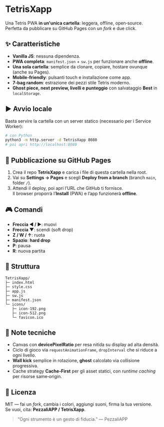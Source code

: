 # TetrisXapp

Una Tetris PWA **in un'unica cartella**: leggera, offline, open‑source.  
Perfetta da pubblicare su GitHub Pages con un *fork* e due click.

## ✨ Caratteristiche
- **Vanilla JS**: nessuna dipendenza.
- **PWA completa**: `manifest.json` + `sw.js` per funzionare anche **offline**.
- **Una sola cartella**: semplice da clonare, copiare, hostare ovunque (anche su Pages).
- **Mobile‑friendly**: pulsanti touch e installazione come app.
- **7‑bag random**: estrazione dei pezzi stile Tetris moderno.
- **Ghost piece, next preview, livelli e punteggio** con salvataggio **Best** in `localStorage`.

## ▶️ Avvio locale
Basta servire la cartella con un server statico (necessario per i Service Worker):
```bash
# con Python
python3 -m http.server -d TetrisXapp 8080
# poi apri http://localhost:8080
```

## 🚀 Pubblicazione su GitHub Pages
1. Crea il repo **TetrisXapp** e carica i file di questa cartella nella root.
2. Vai su **Settings → Pages** e scegli **Deploy from a branch** (branch `main`, folder `/`).
3. Attendi il deploy, poi apri l’URL che GitHub ti fornisce.  
   Il browser proporrà l’**Install** (PWA) e l’app funzionerà **offline**.

## 🎮 Comandi
- **Freccia ◀︎ / ▶︎**: muovi
- **Freccia ▼**: scendi (soft drop)
- **Z / W / ↑**: ruota
- **Spazio**: **hard drop**
- **P**: pausa
- **R**: nuova partita

## 🧱 Struttura
```
TetrisXapp/
├─ index.html
├─ style.css
├─ app.js
├─ sw.js
├─ manifest.json
└─ icons/
   ├─ icon-192.png
   ├─ icon-512.png
   └─ favicon.ico
```

## 🧪 Note tecniche
- Canvas con **devicePixelRatio** per resa nitida su display ad alta densità.
- Ciclo di gioco via `requestAnimationFrame`, `dropInterval` che si riduce a ogni livello.
- **Wall kick** semplice in rotazione, **ghost** calcolato via collisione progressiva.
- Cache strategy **Cache‑First** per gli asset statici, con *runtime caching* per risorse same‑origin.

## 👐 Licenza
MIT — fai un *fork*, cambia i colori, aggiungi suoni, firma la tua versione.  
Se vuoi, cita: **PezzaliAPP / TetrisXapp**.

> “Ogni strumento è un gesto di fiducia.” — PezzaliAPP
